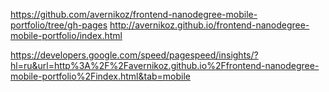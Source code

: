 https://github.com/avernikoz/frontend-nanodegree-mobile-portfolio/tree/gh-pages
http://avernikoz.github.io/frontend-nanodegree-mobile-portfolio/index.html

https://developers.google.com/speed/pagespeed/insights/?hl=ru&url=http%3A%2F%2Favernikoz.github.io%2Ffrontend-nanodegree-mobile-portfolio%2Findex.html&tab=mobile
